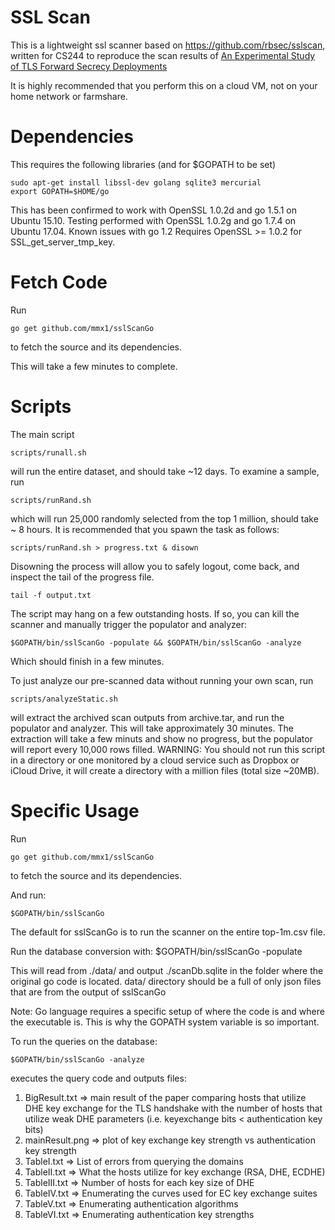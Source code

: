 SSL Scan
========

This is a lightweight ssl scanner based on https://github.com/rbsec/sslscan,
written for CS244 to reproduce the scan results of
[An Experimental Study of TLS Forward Secrecy Deployments](http://www.w2spconf.com/2014/papers/TLS.pdf)

It is highly recommended that you perform this on a cloud VM, not on your
home network or farmshare.

Dependencies
============
This requires the following libraries (and for $GOPATH to be set)

    sudo apt-get install libssl-dev golang sqlite3 mercurial
    export GOPATH=$HOME/go

This has been confirmed to work with OpenSSL 1.0.2d and go 1.5.1 on Ubuntu 15.10. 
Testing performed with OpenSSL 1.0.2g and go 1.7.4 on Ubuntu 17.04. 
Known issues with go 1.2
Requires OpenSSL >= 1.0.2 for SSL_get_server_tmp_key.

Fetch Code
===========
Run

    go get github.com/mmx1/sslScanGo

to fetch the source and its dependencies.

This will take a few minutes to complete. 

Scripts
====

The main script

    scripts/runall.sh

will run the entire dataset, and should take ~12 days. To examine a sample, run

    scripts/runRand.sh

which will run 25,000 randomly selected from the top 1 million, should take ~ 8 hours.
It is recommended that you spawn the task as follows:

    scripts/runRand.sh > progress.txt & disown

Disowning the process will allow you to safely logout, come back, and 
inspect the tail of the progress file.

    tail -f output.txt

The script may hang on a few outstanding hosts. If so, you can kill the scanner
and manually trigger the populator and analyzer:

    $GOPATH/bin/sslScanGo -populate && $GOPATH/bin/sslScanGo -analyze

Which should finish in a few minutes.

To just analyze our pre-scanned data without running your own scan, run

    scripts/analyzeStatic.sh

will extract the archived scan outputs from archive.tar, and run the populator
and analyzer. This will take approximately 30 minutes. The extraction will
take a few minuts and show no progress, but the populator will report
every 10,000 rows filled.
WARNING: You should not run this script in a directory
or one monitored by a cloud service such as Dropbox or iCloud Drive, it
will create a directory with a million files (total size ~20MB).
  
Specific Usage
=====
Run

    go get github.com/mmx1/sslScanGo

to fetch the source and its dependencies.

And run:

    $GOPATH/bin/sslScanGo

The default for sslScanGo is to run the scanner on the entire top-1m.csv 
file.

Run the database conversion with: 
    $GOPATH/bin/sslScanGo -populate

This will read from ./data/ and output ./scanDb.sqlite in the folder where
the original go code is located. data/ directory should be a full of only 
json files that are from the output of sslScanGo

Note: Go language requires a specific setup of where the code is and where
the executable is. This is why the GOPATH system variable is so important.
 

To run the queries on the database:

    $GOPATH/bin/sslScanGo -analyze

executes the query code and outputs  files:
  1) BigResult.txt => main result of the paper comparing hosts that utilize
      DHE key exchange for the TLS handshake with the number of hosts that
      utilize weak DHE parameters (i.e. keyexchange bits < authentication
      key bits)
  2) mainResult.png => plot of key exchange key strength vs authentication key strength
  3) TableI.txt => List of errors from querying the domains
  4) TableII.txt => What the hosts utilize for key exchange (RSA, DHE, ECDHE)
  5) TableIII.txt => Number of hosts for each key size of DHE
  6) TableIV.txt => Enumerating the curves used for EC key exchange suites
  7) TableV.txt => Enumerating authentication algorithms
  8) TableVI.txt => Enumerating authentication key strengths


